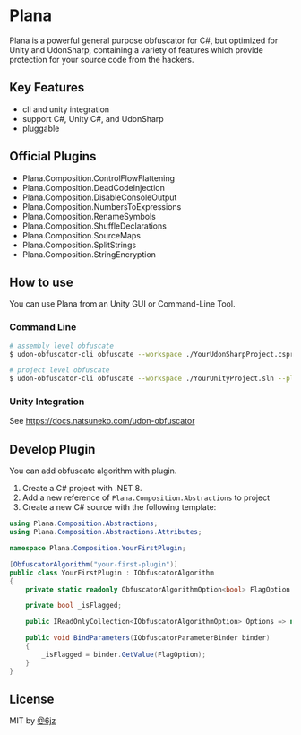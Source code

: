 # Plana

Plana is a powerful general purpose obfuscator for C#, but optimized for Unity and UdonSharp, containing a variety of features which provide protection for your source code from the hackers.

## Key Features

- cli and unity integration
- support C#, Unity C#, and UdonSharp
- pluggable

## Official Plugins

- Plana.Composition.ControlFlowFlattening
- Plana.Composition.DeadCodeInjection
- Plana.Composition.DisableConsoleOutput
- Plana.Composition.NumbersToExpressions
- Plana.Composition.RenameSymbols
- Plana.Composition.ShuffleDeclarations
- Plana.Composition.SourceMaps
- Plana.Composition.SplitStrings
- Plana.Composition.StringEncryption

## How to use

You can use Plana from an Unity GUI or Command-Line Tool.

### Command Line

```bash
# assembly level obfuscate
$ udon-obfuscator-cli obfuscate --workspace ./YourUdonSharpProject.csproj --plugins ./plugins/ --rename-symbols --control-flow-flattening --source-maps

# project level obfuscate
$ udon-obfuscator-cli obfuscate --workspace ./YourUnityProject.sln --plugins ./plugins/ --rename-symbols --control-flow-flattening --source-maps
```

### Unity Integration

See https://docs.natsuneko.com/udon-obfuscator

## Develop Plugin

You can add obfuscate algorithm with plugin.

1. Create a C# project with .NET 8.
2. Add a new reference of `Plana.Composition.Abstractions` to project
3. Create a new C# source with the following template:

```csharp
using Plana.Composition.Abstractions;
using Plana.Composition.Abstractions.Attributes;

namespace Plana.Composition.YourFirstPlugin;

[ObfuscatorAlgorithm("your-first-plugin")]
public class YourFirstPlugin : IObfuscatorAlgorithm
{
    private static readonly ObfuscatorAlgorithmOption<bool> FlagOption = new("--flag", "this is flag option", () => true);

    private bool _isFlagged;

    public IReadOnlyCollection<IObfuscatorAlgorithmOption> Options => new List<IObfuscatorAlgorithmOption> { FlagOption }.AsReadOnly();

    public void BindParameters(IObfuscatorParameterBinder binder)
    {
        _isFlagged = binder.GetValue(FlagOption);
    }
}
```

## License

MIT by [@6jz](https://twitter.com/6jz)
